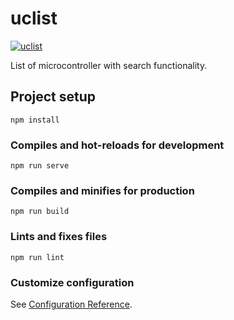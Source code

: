 # uclist

[![uclist](https://img.shields.io/github/license/cyaninfinite/uclist?style=flat-square)](https://github.com/cyaninfinite/uclist/blob/main/LICENSE)

List of microcontroller with search functionality.

## Project setup
```
npm install
```

### Compiles and hot-reloads for development
```
npm run serve
```

### Compiles and minifies for production
```
npm run build
```

### Lints and fixes files
```
npm run lint
```

### Customize configuration
See [Configuration Reference](https://cli.vuejs.org/config/).
